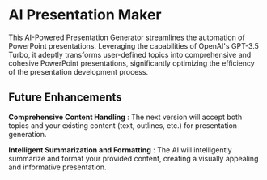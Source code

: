 # AI Presentation Maker

This AI-Powered Presentation Generator streamlines the automation of PowerPoint presentations. Leveraging the capabilities of OpenAI's GPT-3.5 Turbo, it adeptly transforms user-defined topics into comprehensive and cohesive PowerPoint presentations, significantly optimizing the efficiency of the presentation development process.

## Future Enhancements

**Comprehensive Content Handling** : 
The next version will accept both topics and your existing content (text, outlines, etc.) for presentation generation.

**Intelligent Summarization and Formatting** : 
The AI will intelligently summarize and format your provided content, creating a visually appealing and informative presentation.
